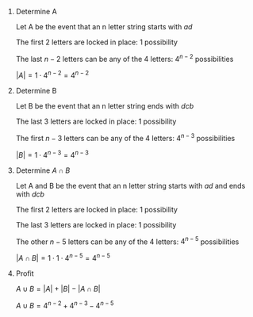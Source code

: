 1. Determine A

   Let A be the event that an n letter string starts with $ad$

   The first 2 letters are locked in place: 1 possibility

   The last $n-2$ letters can be any of the 4 letters: $4^{n-2}$ possibilities

   $|A| = 1 \cdot 4^{n-2} = 4^{n-2}$

2. Determine B

   Let B be the event that an n letter string ends with $dcb$

   The last 3 letters are locked in place: 1 possibility

   The first $n-3$ letters can be any of the 4 letters: $4^{n-3}$ possibilities

   $|B| = 1 \cdot 4^{n-3} = 4^{n-3}$

3. Determine $A \cap B$

   Let A and B be the event that an n letter string starts with $ad$ and ends with $dcb$

   The first 2 letters are locked in place: 1 possibility

   The last 3 letters are locked in place: 1 possibility

   The other $n-5$ letters can be any of the 4 letters: $4^{n-5}$ possibilities

   $|A \cap B| = 1 \cdot 1 \cdot 4^{n-5} = 4^{n-5}$

4. Profit

   $A \cup B = |A| + |B| - |A \cap B|$

   $A \cup B = 4^{n-2} + 4^{n-3} - 4^{n-5}$
